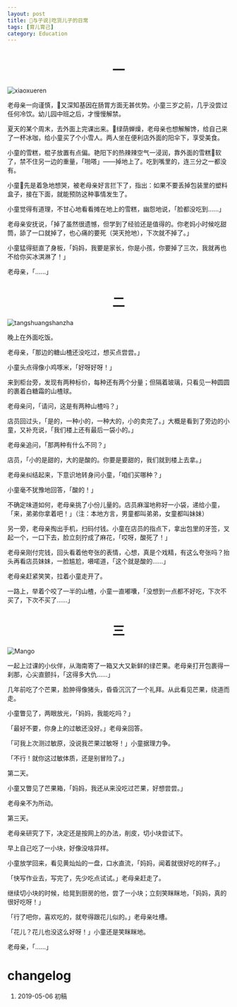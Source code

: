 ```yaml
---
layout: post
title: 与子说|吃货儿子的日常
tags: [育儿育己]
category: Education
---
```




# <center> 一
![xiaoxueren](https://user-images.githubusercontent.com/23351109/57214556-eed76700-701c-11e9-98ab-7d0ffeeee1f4.jpeg)


老母亲一向谨慎，又深知基因在肠胃方面无甚优势。小童三岁之前，几乎没尝过任何冷饮。幼儿园中班之后，才慢慢解禁。

夏天的某个周末，去外面上完课出来。绿荫蝉燥，老母亲也想解解馋，给自己来了一杯冰咖，给小童买了个小雪人。两人坐在便利店外面的阳伞下，享受美食。

小童的雪糕，棍子放置有点偏。艳阳下的热辣辣空气一浸润，靠外面的雪糕软了，禁不住另一边的重量，「啪嗒」——掉地上了。吃到嘴里的，连三分之一都没有。

小童先是着急地想哭，被老母亲好言拦下了，指出：如果不要丢掉包装里的塑料盒子，接在下面，就能预防这种事情发生了。

小童觉得有道理，不甘心地看看摊在地上的雪糕，幽怨地说，「脸都没吃到......」

老母亲安抚说，「掉了虽然很遗憾，但学到了经验还是值得的。你老妈小时候吃甜筒，舔了一口就掉了，也心痛的要死（哭天抢地），下次就不掉了。」

小童猛得挺直了身板，「妈妈，我要是家长，你是小孩，你要掉了三次，我就再也不给你买冰淇淋了！」

老母亲，「......」


# <center> 二
![tangshuangshanzha](https://user-images.githubusercontent.com/23351109/57214555-ee3ed080-701c-11e9-8e82-8f6051bce380.jpeg)

晚上在外面吃饭。

老母亲，「那边的糖山楂还没吃过，想买点尝尝。」

小童头点得像小鸡啄米，「好呀好呀！」

来到柜台旁，发现有两种标价，每种还有两个分量；但隔着玻璃，只看见一种圆圆的裹着白糖霜的山楂球。

老母亲问，「请问，这是有两种山楂吗？」

店员回过头，「是的，一种小的，一种大的，小的卖完了。」大概是看到了旁边的小童，又补充说，「我们楼上还有最后一袋小的。」

老母亲追问，「那两种有什么不同？」

店员，「小的是甜的，大的是酸的。你要是要甜的，我们就到楼上去拿。」

老母亲纠结起来，下意识地转身问小童，「咱们买哪种？」

小童毫不犹豫地回答，「酸的！」

不确定味道如何，老母亲挑了小份儿量的。店员麻溜地称好一小袋，递给小童，「来，弟弟你拿着吧！」（注：本地方言，男童都叫弟弟，女童都叫妹妹）

另一旁，老母亲掏出手机，扫码付钱。小童在店员的指点下，拿出包里的牙签，叉起一个，一口下去，脸立刻拧成了麻花，「哎呀，酸死了！」

老母亲刚付完钱，回头看着他夸张的表情，心想，真是个戏精，有这么夸张吗？抬头再看店员妹妹，一脸尴尬，嗫喏道，「这个就是酸的……」

老母亲赶紧笑笑，拉着小童走开了。

一路上，举着个咬了一半的山楂，小童一直嘟囔，「没想到一点都不好吃，下次不买了，下次不买了……」

# <center> 三
![Mango](https://user-images.githubusercontent.com/23351109/57214553-ee3ed080-701c-11e9-9dcb-debdffc76c39.jpeg)

一起上过课的小伙伴，从海南寄了一箱又大又新鲜的绿芒果。老母亲打开包裹得一刹那，心尖直颤抖，「这得多大仇……」

几年前吃了个芒果，脸肿得像猪头，昏昏沉沉了一个礼拜。从此看见芒果，绕道而走。

小童瞥见了，两眼放光，「妈妈，我能吃吗？」

「最好不要，你身上的过敏还没好。」老母亲回答。

「可我上次测过敏原，没说我芒果过敏呀！」小童据理力争。

「不行！就你这过敏体质，还是别冒险了。」

第二天。

小童又瞥见了芒果箱，「妈妈，我还从来没吃过芒果，好想尝尝。」

老母亲不为所动。

第三天。

老母亲研究了下，决定还是按网上的办法，削皮，切小块尝试下。

早上自己吃了一小块，好像没啥异样。

小童放学回来，看见黄灿灿的一盘，口水直流，「妈妈，闻着就很好吃的样子。」

「快写作业去，写完了，先少吃点试试。」老母亲赶走了。

继续切小块的时候，给晃到厨房的他，尝了一小块；立刻笑眯眯地，「妈妈，真的很好吃呀！」

「行了吧你，喜欢吃的，就夸得跟花儿似的。」老母亲吐槽。

「花儿？花儿也没这么好呀！」小童还是笑眯眯地。

老母亲，「……」

# changelog
1. 2019-05-06 初稿
